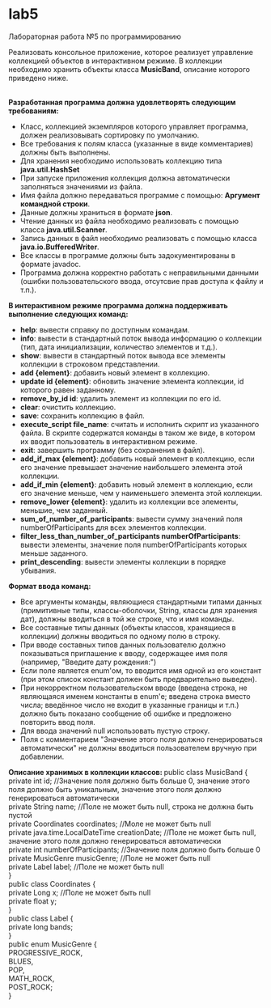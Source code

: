 # lab5
Лабораторная работа №5 по программированию <br>

Реализовать консольное приложение, которое реализует управление коллекцией объектов в интерактивном режиме. В коллекции необходимо хранить объекты класса <b>MusicBand</b>, описание которого приведено ниже.<br><br>

<b>Разработанная программа должна удовлетворять следующим требованиям:</b><br>
- Класс, коллекцией экземпляров которого управляет программа, должен реализовывать сортировку по умолчанию.
- Все требования к полям класса (указанные в виде комментариев) должны быть выполнены.
- Для хранения необходимо использовать коллекцию типа <b>java.util.HashSet</b>
- При запуске приложения коллекция должна автоматически заполняться значениями из файла.
- Имя файла должно передаваться программе с помощью: <b>Аргумент командной строки</b>.
- Данные должны храниться в формате <b>json</b>.
- Чтение данных из файла необходимо реализовать с помощью класса <b>java.util.Scanner</b>.
- Запись данных в файл необходимо реализовать с помощью класса <b>java.io.BufferedWriter</b>.
- Все классы в программе должны быть задокументированы в формате javadoc.
- Программа должна корректно работать с неправильными данными (ошибки пользовательского ввода, отсутсвие прав доступа к файлу и т.п.).<br>

<b>В интерактивном режиме программа должна поддерживать выполнение следующих команд:</b>
- <b>help</b>: вывести справку по доступным командам.
- <b>info</b>: вывести в стандартный поток вывода информацию о коллекции (тип, дата инициализации, количество элементов и т.д.).
- <b>show</b>: вывести в стандартный поток вывода все элементы коллекции в строковом представлении.
- <b>add {element}</b>: добавить новый элемент в коллекцию.
- <b>update id {element}</b>: обновить значение элемента коллекции, id которого равен заданному.
- <b>remove_by_id id</b>: удалить элемент из коллекции по его id.
- <b>clear</b>: очистить коллекцию.
- <b>save</b>: сохранить коллекцию в файл.
- <b>execute_script file_name</b>: считать и исполнить скрипт из указанного файла. В скрипте содержатся команды в таком же виде, в котором их вводит пользователь в интерактивном режиме.
- <b>exit</b>: завершить программу (без сохранения в файл).
- <b>add_if_max {element}</b>: добавить новый элемент в коллекцию, если его значение превышает значение наибольшего элемента этой коллекции.
- <b>add_if_min {element}</b>: добавить новый элемент в коллекцию, если его значение меньше, чем у наименьшего элемента этой коллекции.
- <b>remove_lower {element}</b>: удалить из коллекции все элементы, меньшие, чем заданный.
- <b>sum_of_number_of_participants</b>: вывести сумму значений поля numberOfParticipants для всех элементов коллекции.
- <b>filter_less_than_number_of_participants numberOfParticipants</b>: вывести элементы, значение поля numberOfParticipants которых меньше заданного.
- <b>print_descending</b>: вывести элементы коллекции в порядке убывания.<br>
  
<b>Формат ввода команд:</b>
- Все аргументы команды, являющиеся стандартными типами данных (примитивные типы, классы-оболочки, String, классы для хранения дат), должны вводиться в той же строке, что и имя команды.
- Все составные типы данных (объекты классов, хранящиеся в коллекции) должны вводиться по одному полю в строку.
- При вводе составных типов данных пользователю должно показываться приглашение к вводу, содержащее имя поля (например, "Введите дату рождения:")
- Если поле является enum'ом, то вводится имя одной из его констант (при этом список констант должен быть предварительно выведен).
- При некорректном пользовательском вводе (введена строка, не являющаяся именем константы в enum'е; введена строка вместо числа; введённое число не входит в указанные границы и т.п.) должно быть показано сообщение об ошибке и предложено повторить ввод поля.
- Для ввода значений null использовать пустую строку.
- Поля с комментарием "Значение этого поля должно генерироваться автоматически" не должны вводиться пользователем вручную при добавлении.<br>

<b>Описание хранимых в коллекции классов: </b>
public class MusicBand {<br>
    private int id; //Значение поля должно быть больше 0, значение этого поля должно быть уникальным, значение этого поля должно генерироваться автоматически<br>
    private String name; //Поле не может быть null, строка не должна быть пустой<br>
    private Coordinates coordinates; //Моле не может быть null<br>
    private java.time.LocalDateTime creationDate; //Поле не может быть null, значение этого поля должно генерироваться автоматически<br>
    private int numberOfParticipants; //Значение поля должно быть больше 0<br>
    private MusicGenre musicGenre; //Поле не может быть null<br>
    private Label label; //Поле не может быть null<br>
}<br>
public class Coordinates {<br>
    private Long x; //Поле не может быть null<br>
    private float y; <br>
}<br>
public class Label {<br>
    private long bands;<br>
}<br>
public enum MusicGenre {<br>
    PROGRESSIVE_ROCK,<br>
    BLUES,<br>
    POP,<br>
    MATH_ROCK,<br>
    POST_ROCK;<br>
}
